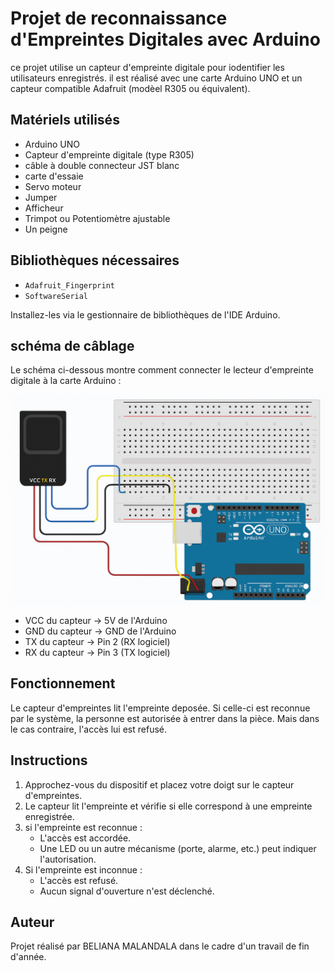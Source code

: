 
# Projet de reconnaissance d'Empreintes Digitales avec Arduino

ce projet utilise un capteur d'empreinte digitale pour iodentifier les utilisateurs enregistrés. il est réalisé avec une carte Arduino UNO et un capteur compatible Adafruit (modèel R305 ou équivalent).

## Matériels utilisés

- Arduino UNO 
- Capteur d'empreinte digitale (type R305)
- câble à double connecteur JST blanc
- carte d'essaie
- Servo moteur
- Jumper
- Afficheur
- Trimpot ou Potentiomètre ajustable
- Un peigne

## Bibliothèques nécessaires

- `Adafruit_Fingerprint`
- `SoftwareSerial`

Installez-les via le gestionnaire de bibliothèques de l'IDE Arduino.

## schéma de câblage

Le schéma ci-dessous montre comment connecter le lecteur d'empreinte digitale à la carte Arduino :

![schéma_d'ensemble](./schema_d_ensemble.png)

- VCC du capteur → 5V de l'Arduino
- GND du capteur → GND de l'Arduino
- TX du capteur → Pin 2 (RX logiciel)
- RX du capteur → Pin 3 (TX logiciel)

## Fonctionnement

Le capteur d'empreintes lit l'empreinte deposée. Si celle-ci est reconnue par le système, la personne est autorisée à entrer dans la pièce. Mais dans le cas contraire, l'accès lui est refusé.

## Instructions

1. Approchez-vous du dispositif et placez votre doigt sur le capteur d'empreintes.
2. Le capteur lit l'empreinte et vérifie si elle correspond à une empreinte enregistrée.
3. si l'empreinte est reconnue :
   - L'accès est accordée.
   - Une LED ou un autre mécanisme (porte, alarme, etc.) peut indiquer l'autorisation.
4. Si l'empreinte est inconnue :
   - L'accès est refusé.
   - Aucun signal d'ouverture n'est déclenché.

## Auteur

Projet réalisé par BELIANA MALANDALA dans le cadre d'un travail de fin d'année.
